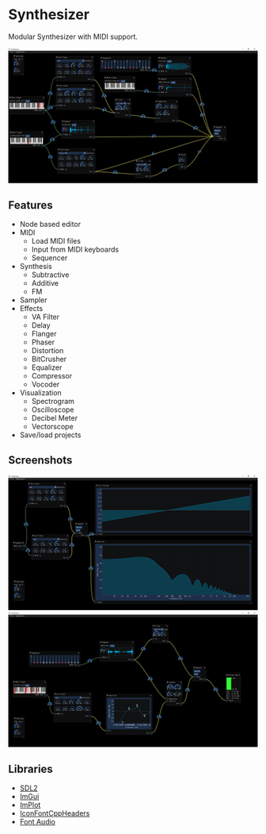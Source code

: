 # Synthesizer

Modular Synthesizer with MIDI support.

![Synth](screenshots/screenshot_1.png "Screenshot 1")

## Features
- Node based editor
- MIDI
  - Load MIDI files
  - Input from MIDI keyboards
  - Sequencer
- Synthesis
  - Subtractive
  - Additive
  - FM
- Sampler
- Effects
  - VA Filter
  - Delay
  - Flanger
  - Phaser
  - Distortion
  - BitCrusher
  - Equalizer
  - Compressor
  - Vocoder
- Visualization
  - Spectrogram
  - Oscilloscope
  - Decibel Meter
  - Vectorscope
- Save/load projects

## Screenshots

![Screenshot 2](screenshots/screenshot_2.png "Screenshot 2")
![Screenshot 3](screenshots/screenshot_3.png "Screenshot 3")

## Libraries

- [SDL2](https://github.com/libsdl-org/SDL)
- [ImGui](https://github.com/ocornut/imgui)
- [ImPlot](https://github.com/epezent/implot)
- [IconFontCppHeaders](https://github.com/juliettef/IconFontCppHeaders)
- [Font Audio](https://github.com/fefanto/fontaudio)
